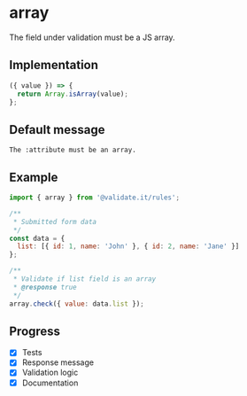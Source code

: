 # array

The field under validation must be a JS array.

## Implementation

```js
({ value }) => {
  return Array.isArray(value);
};
```

## Default message

```
The :attribute must be an array.
```

## Example

```js
import { array } from '@validate.it/rules';

/**
 * Submitted form data
 */
const data = {
  list: [{ id: 1, name: 'John' }, { id: 2, name: 'Jane' }]
};

/**
 * Validate if list field is an array
 * @response true
 */
array.check({ value: data.list });
```

## Progress

- [x] Tests
- [x] Response message
- [x] Validation logic
- [x] Documentation
